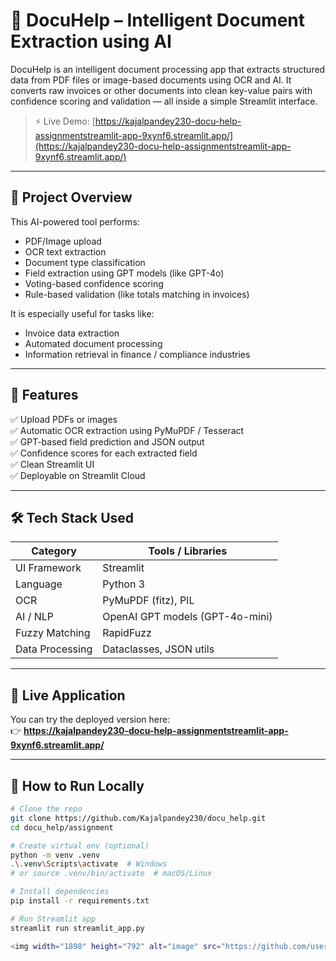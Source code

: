 # 📄 DocuHelp – Intelligent Document Extraction using AI

DocuHelp is an intelligent document processing app that extracts structured data from PDF files or image-based documents using OCR and AI. It converts raw invoices or other documents into clean key-value pairs with confidence scoring and validation — all inside a simple Streamlit interface.

> ⚡ Live Demo: [https://kajalpandey230-docu-help-assignmentstreamlit-app-9xynf6.streamlit.app/](https://kajalpandey230-docu-help-assignmentstreamlit-app-9xynf6.streamlit.app/)

---

## 🧠 Project Overview

This AI-powered tool performs:

- PDF/Image upload
- OCR text extraction
- Document type classification
- Field extraction using GPT models (like GPT-4o)
- Voting-based confidence scoring
- Rule-based validation (like totals matching in invoices)

It is especially useful for tasks like:
- Invoice data extraction
- Automated document processing
- Information retrieval in finance / compliance industries

---

## 🌟 Features

✅ Upload PDFs or images  
✅ Automatic OCR extraction using PyMuPDF / Tesseract  
✅ GPT-based field prediction and JSON output  
✅ Confidence scores for each extracted field  
✅ Clean Streamlit UI  
✅ Deployable on Streamlit Cloud  

---

## 🛠 Tech Stack Used

| Category            | Tools / Libraries                        |
|---------------------|------------------------------------------|
| UI Framework         | Streamlit                               |
| Language             | Python 3                                 |
| OCR                  | PyMuPDF (fitz), PIL                      |
| AI / NLP             | OpenAI GPT models (GPT-4o-mini)          |
| Fuzzy Matching       | RapidFuzz                               |
| Data Processing      | Dataclasses, JSON utils                  |

---

## 🚀 Live Application

You can try the deployed version here:  
👉 **https://kajalpandey230-docu-help-assignmentstreamlit-app-9xynf6.streamlit.app/**

---

## 🧾 How to Run Locally

```bash
# Clone the repo
git clone https://github.com/Kajalpandey230/docu_help.git
cd docu_help/assignment

# Create virtual env (optional)
python -m venv .venv
.\.venv\Scripts\activate  # Windows
# or source .venv/bin/activate  # macOS/Linux

# Install dependencies
pip install -r requirements.txt

# Run Streamlit app
streamlit run streamlit_app.py

<img width="1898" height="792" alt="image" src="https://github.com/user-attachments/assets/d53731ba-3777-48a2-a6fd-dfb00680ef6f" />

